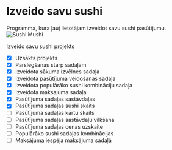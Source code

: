 # Izveido savu sushi
Programma, kura ļauj lietotājam izveidot savu sushi pasūtījumu.  
![Sushi Mushi](https://user-images.githubusercontent.com/98739213/230608101-ab27f7c7-be9c-4058-92e8-a7cb9e3796db.png)

Izveido savu sushi projekts
- [x] Uzsākts projekts
- [x] Pārslēgšanās starp sadaļām
- [x] Izveidota sākuma izvēlnes sadaļa
- [x] Izveidota pasūtījuma veidošanas sadaļa
- [x] Izveidota populārāko sushi kombināciju sadaļa
- [x] Izveidota maksājuma sadaļa
- [x] Pasūtījuma sadaļas sastāvdaļas
- [x] Pasūtījuma sadaļas sushi skaits
- [ ] Pasūtījuma sadaļas kārtu skaits
- [ ] Pasūtījuma sadaļas sastāvdaļu vilkšana
- [ ] Pasūtījuma sadaļas cenas uzskaite
- [ ] Populārāko sushi sadaļas kombinācijas
- [ ] Maksājuma iespēja maksājuma sadaļā
